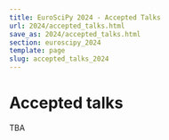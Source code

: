 ```yaml
---
title: EuroSciPy 2024 - Accepted Talks
url: 2024/accepted_talks.html
save_as: 2024/accepted_talks.html
section: euroscipy_2024
template: page
slug: accepted_talks_2024
---
```


# Accepted talks

TBA
